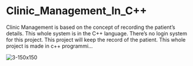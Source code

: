 # Clinic_Management_In_C++

Clinic Management is based on the concept of recording the patient’s details. This whole system is in the C++ language. There’s no login system for this project. This project will keep the record of the patient. This whole project is made in c++ programmi...


![3-150x150](https://user-images.githubusercontent.com/54524364/114939236-c9387680-9e5d-11eb-9ea9-d0ba63d3bb4f.png)

 
